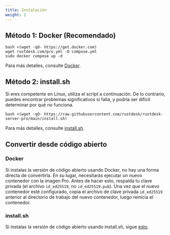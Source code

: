 ```yaml
---
title: Instalación
weight: 2
---
```


## Método 1: Docker (Recomendado)

```
bash <(wget -qO- https://get.docker.com)
wget rustdesk.com/pro.yml -O compose.yml
sudo docker compose up -d
```

Para más detalles, consulte [Docker](/docs/en/self-host/rustdesk-server-pro/installscript/docker/).

## Método 2: install.sh

Si eres competente en Linux, utiliza el script a continuación. De lo contrario, puedes encontrar problemas significativos si falla, y podría ser difícil determinar por qué no funciona.

`bash <(wget -qO- https://raw.githubusercontent.com/rustdesk/rustdesk-server-pro/main/install.sh)`

Para más detalles, consulte [install.sh](/docs/en/self-host/rustdesk-server-pro/installscript/script/).

## Convertir desde código abierto

### Docker
Si instalas la versión de código abierto usando Docker, no hay una forma directa de convertirla. En su lugar, necesitarás ejecutar un nuevo contenedor con la imagen Pro. Antes de hacer esto, respalda tu clave privada (el archivo `id_ed25519`, no `id_ed25519.pub`). Una vez que el nuevo contenedor esté configurado, copia el archivo de clave privada `id_ed25519` anterior al directorio de trabajo del nuevo contenedor, luego reinicia el contenedor.

### install.sh
Si instalas la versión de código abierto usando install.sh, sigue [esto](/docs/en/self-host/rustdesk-server-pro/installscript/script/#convert-from-open-source).